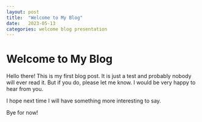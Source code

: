 ```yaml
---
layout: post
title:  "Welcome to My Blog"
date:   2023-05-13
categories: welcome blog presentation
---
```


# Welcome to My Blog

Hello there! This is my first blog post. It is just a test and probably nobody will ever read it. But if you do, please let me know. I would be very happy to hear from you.

I hope next time I will have something more interesting to say.

Bye for now!